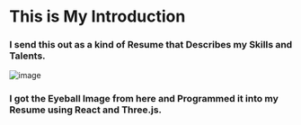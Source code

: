<!-- note to self this is npm run build for render.com. -->
<!-- The resume hub i on mybabb.com -->
# This is My Introduction

### I send this out as a kind of Resume that Describes my Skills and Talents.

![image](https://fastweb.mybabb.com/images/MeReadmeResumeImage.jpg)
### I got the Eyeball Image from here and Programmed it into my Resume using React and Three.js. 







<footer style="font-size:12px; position: absolute;  bottom: -10rem;">
 This work is based on "blue_eyeball_free" (https://sketchfab.com/3d-models/blue-eyeball-free-f3c0a0638e784fa0b018e1ad8856eb7a) by memartel (https://sketchfab.com/memartel) licensed under CC-BY-4.0 (http://creativecommons.org/licenses/by/4.0/)

"EYE FREE MODEL 3D BY Oscar creativo" (https://skfb.ly/6XOnU) by OSCAR CREATIVO is licensed under Creative Commons Attribution (http://creativecommons.org/licenses/by/4.0/).
</footer>